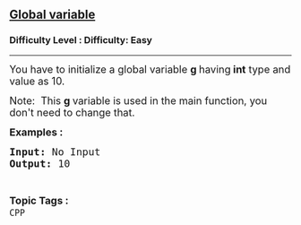 <h2><a href="https://www.geeksforgeeks.org/problems/global-variable--141631/0">Global variable</a></h2><h3>Difficulty Level : Difficulty: Easy</h3><hr><div class="problems_problem_content__Xm_eO"><p><span style="font-size: 18px;">You have to initialize a global variable <strong>g&nbsp;</strong>having<strong>&nbsp;int</strong>&nbsp;type&nbsp;and value as 10.</span></p>
<p><span style="font-size: 18px;">Note:</span><span style="font-size: 18px;">&nbsp; This&nbsp;<strong>g&nbsp;</strong></span><span style="font-size: 18px;">variable is used in the main function, you don't need to change that.</span></p>
<p><span style="font-size: 18px;"><strong>Examples :</strong>&nbsp;</span></p>
<pre><span style="font-size: 18px;"><strong>Input: </strong>No Input
<strong>Output: </strong>10</span></pre></div><br><p><span style=font-size:18px><strong>Topic Tags : </strong><br><code>CPP</code>&nbsp;